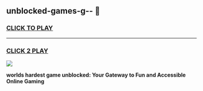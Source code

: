 
## unblocked-games-g-- 👋
<h3>
<a href="https://premium.freeplayer.one?title=unblocked-games-g--&ref=14F">CLICK TO PLAY</a></h3>
<hr>

<h3>
<a href="https://premium.freeplayer.one?title=unblocked-games-g--&ref=14F">CLICK 2 PLAY</a>
  
</h3>

<a href="https://premium.freeplayer.one?title=unblocked-games-g--&ref=12F/"><img src="https://clearcache.store/games.png"></a>


**worlds hardest game unblocked: Your Gateway to Fun and Accessible Online Gaming**

